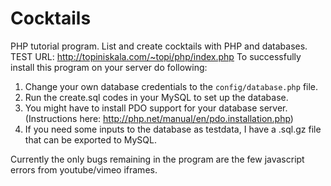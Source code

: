 # Cocktails
PHP tutorial program. List and create cocktails with PHP and databases.
TEST URL: <a href="http://topiniskala.com/~topi/php/index.php">http://topiniskala.com/~topi/php/index.php</a>
To successfully install this program on your server do following:

  1) Change your own database credentials to the <code>config/database.php</code> file.
  2) Run the create.sql codes in your MySQL to set up the database.
  3) You might have to install PDO support for your database server. (Instructions here: http://php.net/manual/en/pdo.installation.php)
  4) If you need some inputs to the database as testdata, I have a .sql.gz file that can be exported to MySQL. 
  
  Currently the only bugs remaining in the program are the few javascript errors from youtube/vimeo iframes.
